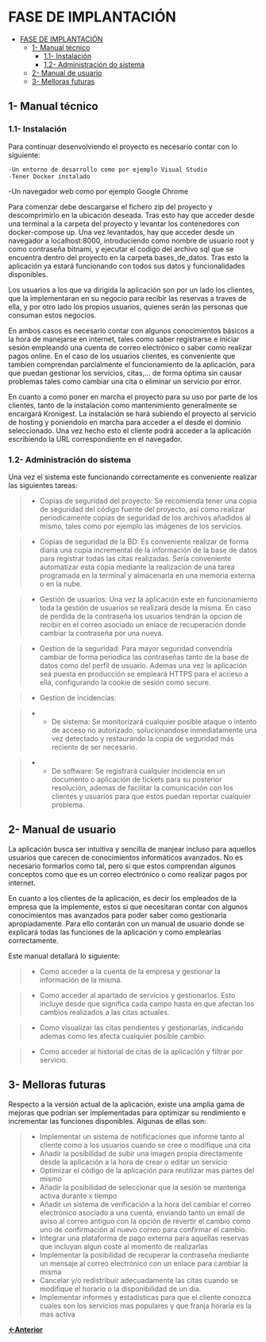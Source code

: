 # FASE DE IMPLANTACIÓN

- [FASE DE IMPLANTACIÓN](#fase-de-implantación)
  - [1- Manual técnico](#1--manual-técnico)
    - [1.1- Instalación](#11--instalación)
    - [1.2- Administración do sistema](#12--administración-do-sistema)
  - [2- Manual de usuario](#2--manual-de-usuario)
  - [3- Melloras futuras](#3--melloras-futuras)

## 1- Manual técnico

### 1.1- Instalación

Para continuar desenvolviendo el proyecto es necesario contar con lo siguiente:

	-Un entorno de desarrollo como por ejemplo Visual Studio
	-Tener Docker instalado
  -Un navegador web como por ejemplo Google Chrome

Para comenzar debe descargarse el fichero zip del proyecto y descomprimirlo en la ubicación deseada. Tras esto hay que acceder desde una terminal a la carpeta del proyecto y levantar los contenedores con docker-compose up. Una vez levantados, hay que acceder desde un navegador a localhost:8000, introduciendo como nombre de usuario root y como contraseña bitnami, y ejecutar el codigo del archivo sql que se encuentra dentro del proyecto en la carpeta bases_de_datos. Tras esto la aplicación ya estará funcionando con todos sus datos y funcionalidades disponibles.

Los usuarios a los que va dirigida la aplicación son por un lado los clientes, que la implementaran en su negocio para recibir las reservas a traves de ella, y por otro lado los propios usuarios, quienes serán las personas que consuman estos negocios. 

En ambos casos es necesario contar con algunos conocimientos básicos a la hora de manejarse en internet, tales como saber registrarse e iniciar sesión empleando una cuenta de correo electrónico o saber como realizar pagos online. En el caso de los usuarios clientes, es conveniente que tambien comprendan parcialmente el funcionamiento de la aplicación, para que puedan gestionar los servicios, citas,... de forma óptima sin causar problemas tales como cambiar una cita o eliminar un servicio por error.

En cuanto a como poner en marcha el proyecto para su uso por parte de los clientes, tanto de la instalación como mantenimiento generalmente se encargará Kronigest. La instalación se hará subiendo el proyecto al servicio de hosting y poniendolo en marcha para acceder a el desde el dominio seleccionado. Una vez hecho esto el cliente podrá acceder a la aplicación escribiendo la URL correspondiente en el navegador.

### 1.2- Administración do sistema

Una vez el sistema este funcionando correctamente es conveniente realizar las siguientes tareas:

> - Copias de seguridad del proyecto: Se recomienda tener una copia de seguridad del código fuente del proyecto, así como realizar periodicamente copias de seguridad de los archivos añadidos al mismo, tales como por ejemplo las imágenes de los servicios.

> - Copias de seguridad de la BD: Es conveniente realizar de forma diaria una copia incremental de la información de la base de datos para registrar todas las citas realizadas. Sería conveniente automatizar esta copia mediante la realización de una tarea programada en la terminal y almacenarla en una memoria externa o en la nube.

> - Gestión de usuarios: Una vez la aplicación este en funcionamiento toda la gestión de usuarios se realizará desde la misma. En caso de perdida de la contraseña los usuarios tendrán la opcion de recibir en el correo asociado un enlace de recuperación donde cambiar la contraseña por una nueva.

> - Gestion de la seguridad: Para mayor seguridad convendría cambiar de forma periodica las contraseñas tanto de la base de datos como del perfil de usuario. Ademas una vez la aplicación sea puesta en producción se empleará HTTPS para el acceso a ella, configurando la cookie de sesión como secure.

> - Gestion de incidencias: 

> - - De sistema: Se monitorizará cualquier posible ataque o intento de acceso no autorizado, solucionandose inmediatamente una vez detectado y restaurando la copia de seguridad más reciente de ser necesario.

> - - De software: Se registrará cualquier incidencia en un documento o aplicación de tickets para su posterior resolución, ademas de facilitar la comunicación con los clientes y usuarios para que estos puedan reportar cualquier problema. 

## 2- Manual de usuario

La aplicación busca ser intuitiva y sencilla de manjear incluso para aquellos usuarios que carecen de conocimientos informáticos avanzados. No es necesario formarlos como tal, pero si que estos comprendan algunos conceptos como que es un correo electrónico o como realizar pagos por internet. 

En cuanto a los clientes de la aplicación, es decir los empleados de la empresa que la implemente, estos si que necesitaran contar con algunos conocimientos mas avanzados para poder saber como gestionarla apropiadamente. Para ello contarán con un manual de usuario donde se explicará todas las funciones de la aplicación y como emplearlas correctamente.

Este manual detallará lo siguiente:

>- Como acceder a la cuenta de la empresa y gestionar la información de la misma.

>- Como acceder al apartado de servicios y gestionarlos. Esto incluye desde que significa cada campo hasta en que afectan los cambios realizados a las citas actuales.

>- Como visualizar las citas pendientes y gestionarlas, indicando ademas como les afecta cualquier posible cambio.

>- Como acceder al historial de citas de la aplicación y filtrar por servicio.

## 3- Melloras futuras

Respecto a la versión actual de la aplicación, existe una amplia gama de mejoras que podrían ser implementadas para optimizar su rendimiento e incrementar las funciones disponibles. Algunas de ellas son:

> - Implementar un sistema de notificaciones que informe tanto al cliente como a los usuarios cuando se cree o modifique una cita
> - Añadir la posibilidad de subir una imagen propia directamente desde la aplicación a la hora de crear o editar un servicio
> - Optimizar el código de la aplicación para reutilizar mas partes del mismo
> - Añadir la posibilidad de seleccionar que la sesión se mantenga activa durante x tiempo
> - Añadir un sistema de verificación a la hora del cambiar el correo electrónico asociado a una cuenta, enviando tanto un email de aviso al correo antiguo con la opción de revertir el cambio como uno de confirmación al nuevo correo para confirmar el cambio.
> - Integrar una plataforma de pago externa para aquellas reservas que incluyan algun coste al momento de realizarlas
> - Implementar la posibilidad de recuperar la contraseña mediante un mensaje al correo electrónico con un enlace para cambiar la misma
> - Cancelar y/o redistribuir adecuadamente las citas cuando se modifique el horario o la disponibilidad de un dia.
> - Implementar informes y estadisticas para que el cliente conozca cuales son los servicios mas populares y que franja horaria es la mas activa

[**<-Anterior**](../../README.md)
